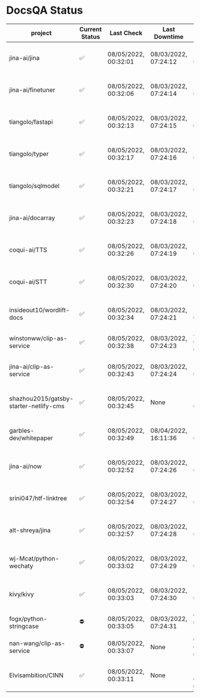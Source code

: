 # DocsQA Status

|               project                |Current Status|     Last Check     |   Last Downtime    |              % Uptime              |
|--------------------------------------|--------------|--------------------|--------------------|------------------------------------|
|jina-ai/jina                          |✅            |08/05/2022, 00:32:01|08/03/2022, 07:24:12|139.832 (since 07/29/2022, 16:38:18)|
|jina-ai/finetuner                     |✅            |08/05/2022, 00:32:06|08/03/2022, 07:24:14|139.841 (since 07/29/2022, 16:38:18)|
|tiangolo/fastapi                      |✅            |08/05/2022, 00:32:13|08/03/2022, 07:24:15|139.852 (since 07/29/2022, 16:38:18)|
|tiangolo/typer                        |✅            |08/05/2022, 00:32:17|08/03/2022, 07:24:16|139.854 (since 07/29/2022, 16:38:18)|
|tiangolo/sqlmodel                     |✅            |08/05/2022, 00:32:21|08/03/2022, 07:24:17|139.855 (since 07/29/2022, 16:38:18)|
|jina-ai/docarray                      |✅            |08/05/2022, 00:32:23|08/03/2022, 07:24:18|139.861 (since 07/29/2022, 16:38:18)|
|coqui-ai/TTS                          |✅            |08/05/2022, 00:32:26|08/03/2022, 07:24:19|139.864 (since 07/29/2022, 16:38:18)|
|coqui-ai/STT                          |✅            |08/05/2022, 00:32:30|08/03/2022, 07:24:20|139.860 (since 07/29/2022, 16:38:18)|
|insideout10/wordlift-docs             |✅            |08/05/2022, 00:32:34|08/03/2022, 07:24:21|139.870 (since 07/29/2022, 16:38:18)|
|winstonww/clip-as-service             |✅            |08/05/2022, 00:32:38|08/03/2022, 07:24:23|4.641 (since 08/01/2022, 02:40:51)  |
|jina-ai/clip-as-service               |✅            |08/05/2022, 00:32:43|08/03/2022, 07:24:24|139.878 (since 07/29/2022, 16:38:18)|
|shazhou2015/gatsby-starter-netlify-cms|✅            |08/05/2022, 00:32:45|None                |100.000 (since 08/03/2022, 10:30:18)|
|garbles-dev/whitepaper                |✅            |08/05/2022, 00:32:49|08/04/2022, 16:11:36|127.143 (since 07/29/2022, 16:38:18)|
|jina-ai/now                           |✅            |08/05/2022, 00:32:52|08/03/2022, 07:24:26|139.878 (since 07/29/2022, 16:38:18)|
|srini047/htf-linktree                 |✅            |08/05/2022, 00:32:54|08/03/2022, 07:24:27|152.075 (since 07/31/2022, 18:29:28)|
|alt-shreya/jina                       |✅            |08/05/2022, 00:32:57|08/03/2022, 07:24:28|139.879 (since 07/29/2022, 16:38:18)|
|wj-Mcat/python-wechaty                |✅            |08/05/2022, 00:33:02|08/03/2022, 07:24:29|139.887 (since 07/29/2022, 16:38:18)|
|kivy/kivy                             |✅            |08/05/2022, 00:33:03|08/03/2022, 07:24:30|139.884 (since 07/29/2022, 16:38:18)|
|fogx/python-stringcase                |⛔️           |08/05/2022, 00:33:05|08/03/2022, 07:24:31|0.000 (since 08/01/2022, 12:54:44)  |
|nan-wang/clip-as-service              |⛔️           |08/05/2022, 00:33:07|None                |0.000 (since 08/04/2022, 05:17:56)  |
|Elvisambition/CINN                    |✅            |08/05/2022, 00:33:11|None                |100.000 (since 08/04/2022, 07:09:50)|
